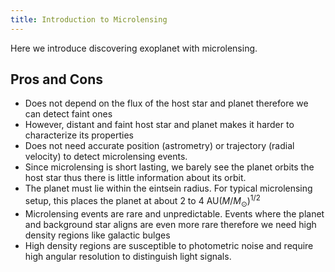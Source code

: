 ```yaml
---
title: Introduction to Microlensing
---
```


Here we introduce discovering exoplanet with microlensing.

## Pros and Cons

* Does not depend on the flux of the host star and planet therefore we can detect faint ones
* However, distant and faint host star and planet makes it harder to characterize its properties
* Does not need accurate position (astrometry) or trajectory (radial velocity) to detect microlensing events.
* Since microlensing is short lasting, we barely see the planet orbits the host star thus there is little information about its orbit.
* The planet must lie within the eintsein radius. For typical microlensing setup, this places the planet at about $2$ to $4$ $\text{AU} (M/M_\odot)^{1/2}$
* Microlensing events are rare and unpredictable. Events where the planet and background star aligns are even more rare therefore we need high density regions like galactic bulges
* High density regions are susceptible to photometric noise and require high angular resolution to distinguish light signals.


